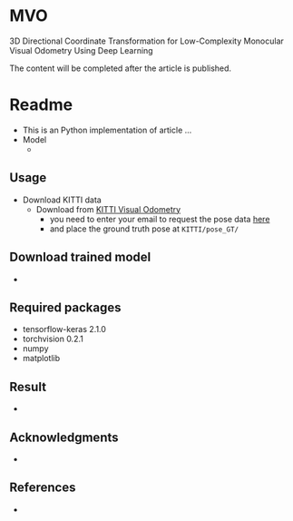 # MVO
3D Directional Coordinate Transformation for Low-Complexity Monocular Visual Odometry Using Deep Learning

The content will be completed after the article is published.


# Readme
- This is an Python implementation of article ...
- Model
    - ![]()

## Usage
- Download KITTI data
	- Download from [KITTI Visual Odometry](http://www.cvlibs.net/datasets/kitti/eval_odometry.php)
		- you need to enter your email to request the pose data [here](http://www.cvlibs.net/download.php?file=data_odometry_poses.zip)
		- and place the ground truth pose at ```KITTI/pose_GT/```

## Download trained model
-

## Required packages
- tensorflow-keras 2.1.0
- torchvision 0.2.1
- numpy
- matplotlib


## Result
-

## Acknowledgments
-

## References
-

